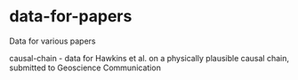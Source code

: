 # data-for-papers
 Data for various papers

causal-chain - data for Hawkins et al. on a physically plausible causal chain, submitted to Geoscience Communication
